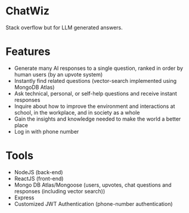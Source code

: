 # ChatWiz
Stack overflow but for LLM generated answers.

# Features
- Generate many AI responses to a single question, ranked in order by human users (by an upvote system)
- Instantly find related questions (vector-search implemented using MongoDB Atlas)
- Ask technical, personal, or self-help questions and receive instant responses
- Inquire about how to improve the environment and interactions at school, in the workplace, and in society as a whole
- Gain the insights and knowledge needed to make the world a better place
- Log in with phone number

# Tools
- NodeJS (back-end)
- ReactJS (front-end)
- Mongo DB Atlas/Mongoose (users, upvotes, chat questions and responses (including vector search))
- Express
- Customized JWT Authentication (phone-number authentication)
